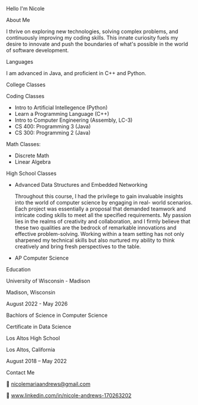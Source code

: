 Hello I'm Nicole 

About Me

I thrive on exploring new technologies, solving complex problems, and continuously improving my coding skills. This innate curiosity fuels my desire to innovate and push the boundaries of what's possible in the world of software development. 

Languages

I am advanced in Java, and proficient in C++ and Python. 

College Classes 

Coding Classes
- Intro to Artificial Intellegence (Python)
- Learn a Programming Language (C++)
- Intro to Computer Engineering (Assembly, LC-3)
- CS 400: Programming 3 (Java)
- CS 300: Programming 2 (Java) 

Math Classes:
- Discrete Math
- Linear Algebra

High School Classes 

- Advanced Data Structures and Embedded Networking

   Throughout this course, I had the privilege to gain invaluable insights into the world of computer science by engaging in real- world scenarios. Each project was essentially a proposal that demanded teamwork and intricate coding skills to meet all the specified requirements. My passion lies in the realms of creativity and collaboration, and I firmly believe that these two qualities are the bedrock of remarkable innovations and effective problem-solving. Working within a team setting has not only sharpened my technical skills but also nurtured my ability to think creatively and bring fresh perspectives to the table.
  
- AP Computer Science 


Education

University of Wisconsin - Madison 

Madison, Wisconsin 

August 2022 - May 2026

Bachlors of Science in Computer Science 

Certificate in Data Science 




Los Altos High School 

Los Altos, California 

August 2018 – May 2022

Contact Me

📧 nicolemariaandrews@gmail.com 

🔗 www.linkedin.com/in/nicole-andrews-170263202



